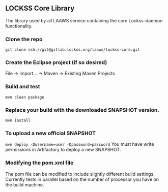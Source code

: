 ##  LOCKSS Core Library
The library used by all LAAWS service containing the core Lockss-daemon functionality.

### Clone the repo
`git clone ssh://git@gitlab.lockss.org/laaws/lockss-core.git`

### Create the Eclipse project (if so desired)
File -> Import... -> Maven -> Existing Maven Projects

### Build and test
`mvn clean package`

### Replace your build with the downloaded SNAPSHOT version.
`mvn install`

### To upload a new official SNAPSHOT
`mvn deploy -Dusername=user -Dpassword=password`
You must have write permissions in Artifactory to deploy a new SNAPSHOT.

### Modifying the pom.xml file
The pom file can be modified to include slightly different build settings.
Currently tests in parallel based on the number of processor you have on the build machine.
